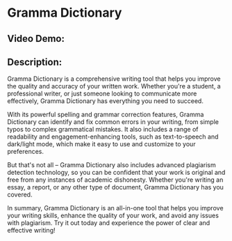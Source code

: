 # Gramma Dictionary
## Video Demo: 
## Description:
Gramma Dictionary is a comprehensive writing tool that helps you improve the quality and accuracy of your written work. Whether you're a student, a professional writer, or just someone looking to communicate more effectively, Gramma Dictionary has everything you need to succeed.

With its powerful spelling and grammar correction features, Gramma Dictionary can identify and fix common errors in your writing, from simple typos to complex grammatical mistakes. It also includes a range of readability and engagement-enhancing tools, such as text-to-speech and dark/light mode, which make it easy to use and customize to your preferences.

But that's not all – Gramma Dictionary also includes advanced plagiarism detection technology, so you can be confident that your work is original and free from any instances of academic dishonesty. Whether you're writing an essay, a report, or any other type of document, Gramma Dictionary has you covered.

In summary, Gramma Dictionary is an all-in-one tool that helps you improve your writing skills, enhance the quality of your work, and avoid any issues with plagiarism. Try it out today and experience the power of clear and effective writing!